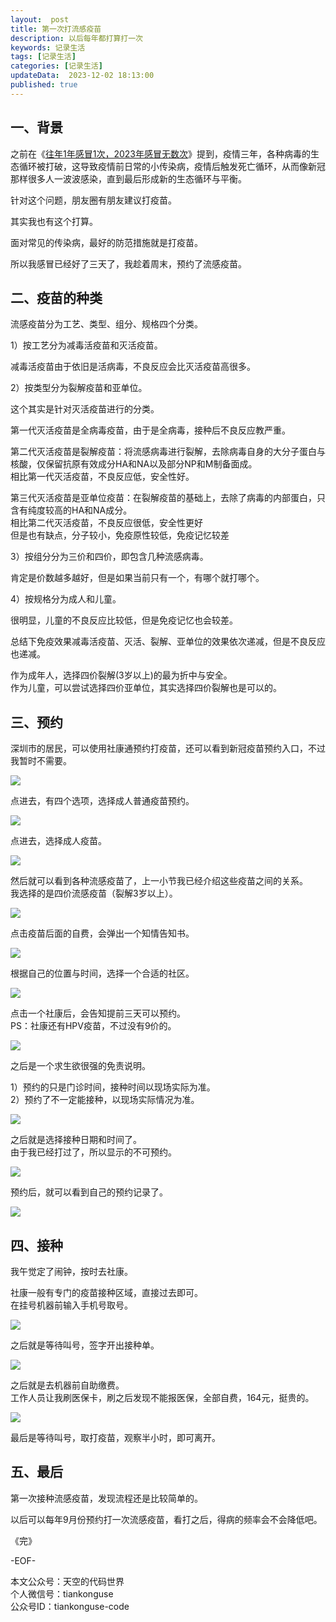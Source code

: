 ```yaml
---   
layout:  post  
title: 第一次打流感疫苗     
description: 以后每年都打算打一次            
keywords: 记录生活  
tags: [记录生活]    
categories: [记录生活]  
updateData:  2023-12-02 18:13:00  
published: true  
---  
```



## 一、背景  


之前在《[往年1年感冒1次，2023年感冒无数次](https://mp.weixin.qq.com/s/RhTWAT2Wc8KV-iN2r1zvDg)》提到，疫情三年，各种病毒的生态循环被打破，这导致疫情前日常的小传染病，疫情后触发死亡循环，从而像新冠那样很多人一波波感染，直到最后形成新的生态循环与平衡。  


针对这个问题，朋友圈有朋友建议打疫苗。  


其实我也有这个打算。  


面对常见的传染病，最好的防范措施就是打疫苗。  


所以我感冒已经好了三天了，我趁着周末，预约了流感疫苗。  


## 二、疫苗的种类


流感疫苗分为工艺、类型、组分、规格四个分类。  


1）按工艺分为减毒活疫苗和灭活疫苗。  


减毒活疫苗由于依旧是活病毒，不良反应会比灭活疫苗高很多。  


2）按类型分为裂解疫苗和亚单位。  


这个其实是针对灭活疫苗进行的分类。  


第一代灭活疫苗是全病毒疫苗，由于是全病毒，接种后不良反应教严重。  


第二代灭活疫苗是裂解疫苗：将流感病毒进行裂解，去除病毒自身的大分子蛋白与核酸，仅保留抗原有效成分HA和NA以及部分NP和M制备面成。  
相比第一代灭活疫苗，不良反应低，安全性好。  


第三代灭活疫苗是亚单位疫苗：在裂解疫苗的基础上，去除了病毒的内部蛋白，只含有纯度较高的HA和NA成分。  
相比第二代灭活疫苗，不良反应很低，安全性更好  
但是也有缺点，分子较小，免疫原性较低，免疫记忆较差  


3）按组分分为三价和四价，即包含几种流感病毒。  


肯定是价数越多越好，但是如果当前只有一个，有哪个就打哪个。  


4）按规格分为成人和儿童。  


很明显，儿童的不良反应比较低，但是免疫记忆也会较差。  



总结下免疫效果减毒活疫苗、灭活、裂解、亚单位的效果依次递减，但是不良反应也递减。  


作为成年人，选择四价裂解(3岁以上)的最为折中与安全。  
作为儿童，可以尝试选择四价亚单位，其实选择四价裂解也是可以的。  


## 三、预约


深圳市的居民，可以使用社康通预约打疫苗，还可以看到新冠疫苗预约入口，不过我暂时不需要。  


![](https://res2023.tiankonguse.com/images/2023/12/02/001.png)


点进去，有四个选项，选择成人普通疫苗预约。  


![](https://res2023.tiankonguse.com/images/2023/12/02/003.png)



点进去，选择成人疫苗。  


![](https://res2023.tiankonguse.com/images/2023/12/02/002.png)


然后就可以看到各种流感疫苗了，上一小节我已经介绍这些疫苗之间的关系。  
我选择的是四价流感疫苗（裂解3岁以上）。  


![](https://res2023.tiankonguse.com/images/2023/12/02/004.png)


点击疫苗后面的自费，会弹出一个知情告知书。  


![](https://res2023.tiankonguse.com/images/2023/12/02/005.png)


根据自己的位置与时间，选择一个合适的社区。  


![](https://res2023.tiankonguse.com/images/2023/12/02/006.png)


点击一个社康后，会告知提前三天可以预约。  
PS：社康还有HPV疫苗，不过没有9价的。  


![](https://res2023.tiankonguse.com/images/2023/12/02/007.png)


之后是一个求生欲很强的免责说明。  


1）预约的只是门诊时间，接种时间以现场实际为准。  
2）预约了不一定能接种，以现场实际情况为准。  



![](https://res2023.tiankonguse.com/images/2023/12/02/008.png)


之后就是选择接种日期和时间了。  
由于我已经打过了，所以显示的不可预约。  


![](https://res2023.tiankonguse.com/images/2023/12/02/009.png)


预约后，就可以看到自己的预约记录了。  


![](https://res2023.tiankonguse.com/images/2023/12/02/010.png)


## 四、接种  


我午觉定了闹钟，按时去社康。  


社康一般有专门的疫苗接种区域，直接过去即可。  
在挂号机器前输入手机号取号。  


![](https://res2023.tiankonguse.com/images/2023/12/02/011.png)


之后就是等待叫号，签字开出接种单。  


![](https://res2023.tiankonguse.com/images/2023/12/02/012.png)


之后就是去机器前自助缴费。  
工作人员让我刷医保卡，刷之后发现不能报医保，全部自费，164元，挺贵的。  


![](https://res2023.tiankonguse.com/images/2023/12/02/013.png)


最后是等待叫号，取打疫苗，观察半小时，即可离开。  


## 五、最后  


第一次接种流感疫苗，发现流程还是比较简单的。  


以后可以每年9月份预约打一次流感疫苗，看打之后，得病的频率会不会降低吧。  




《完》  


-EOF-  



本文公众号：天空的代码世界  
个人微信号：tiankonguse  
公众号ID：tiankonguse-code  
  

